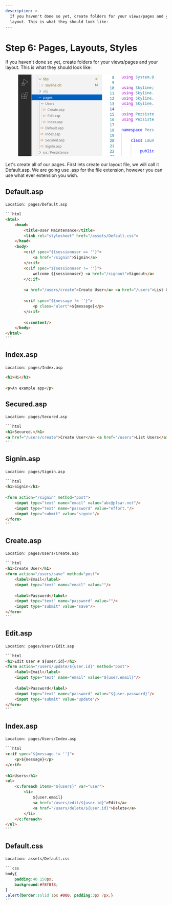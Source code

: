 ```yaml
---
description: >-
  If you haven't done so yet, create folders for your views/pages and your
  layout. This is what they should look like:
---
```


# Step 6: Pages, Layouts, Styles

If you haven't done so yet, create folders for your views/pages and your layout. This is what they should look like:

<figure><img src="../.gitbook/assets/pages-folder.png" alt=""><figcaption></figcaption></figure>

Let's create all of our pages. First lets create our layout file, we will call it Default.asp. We are going use .asp for the file extension, however you can use what ever extension you wish.

## Default.asp

`Location: pages/Default.asp`

````html
```html
<html>
    <head>
        <title>User Maintenance</title>
        <link rel="stylesheet" href="/assets/Default.css">
    </head>
    <body>
        <c:if spec="${sessionuser == ''}">
            <a href="/signin">Signin</a>
        </c:if>
        <c:if spec="${sessionuser != ''}">
            welcome ${sessionuser} <a href="/signout">Signout</a>
        </c:if>
        
        <a href="/users/create">Create User</a> <a href="/users">List Users</a>

        <c:if spec="${message != ''}">
            <p class="alert">${message}</p>
        </c:if>

        <c:content/>
    </body>
</html>
```
````

## Index.asp

`Location: pages/Index.asp`

```html
<h1>Hi</h1>

<p>An example app</p>
```

## Secured.asp

`Location: pages/Secured.asp`

````html
```html
<h1>Secured.</h1>
<a href="/users/create">Create User</a> <a href="/users">List Users</a>
```
````

## Signin.asp

`Location: pages/Signin.asp`

````html
```html
<h1>Signin</h1>

<form action="/signin" method="post">
    <input type="text" name="email" value="abc@plsar.net"/>
    <input type="text" name="password" value="effort."/>
    <input type="submit" value="signin"/>
</form>
```
````

## Create.asp

`Location: pages/Users/Create.asp`

````html
```html
<h1>Create User</h1>
<form action="/users/save" method="post">
    <label>Email</label>
    <input type="text" name="email" value=""/>

    <label>Password</label>
    <input type="text" name="password" value=""/>
    <input type="submit" value="save"/>
</form>
```
````

## Edit.asp

`Location: pages/Users/Edit.asp`

````html
```html
<h1>Edit User # ${user.id}</h1>
<form action="/users/update/${user.id}" method="post">
    <label>Email</label>
    <input type="text" name="email" value="${user.email}"/>

    <label>Password</label>
    <input type="text" name="password" value="${user.password}"/>
    <input type="submit" value="update"/>
</form>
```
````

## Index.asp

`Location: pages/Users/Index.asp`

````html
```html
<c:if spec="${message != ''}">
    <p>${message}</p>
</c:if>

<h1>Users</h1>
<ul>
    <c:foreach items="${users}" var="user">
        <li>
            ${user.email} 
            <a href="/users/edit/${user.id}">Edit</a> 
            <a href="/users/delete/${user.id}">Delete</a>
        </li>
    </c:foreach>
</ul>
```
````

## Default.css

`Location: assets/Default.css`

````css
```css
body{
    padding:40 150px;
    background:#f8f8f8;
}
.alert{border:solid 1px #000; padding:3px 7px;}
```
````



